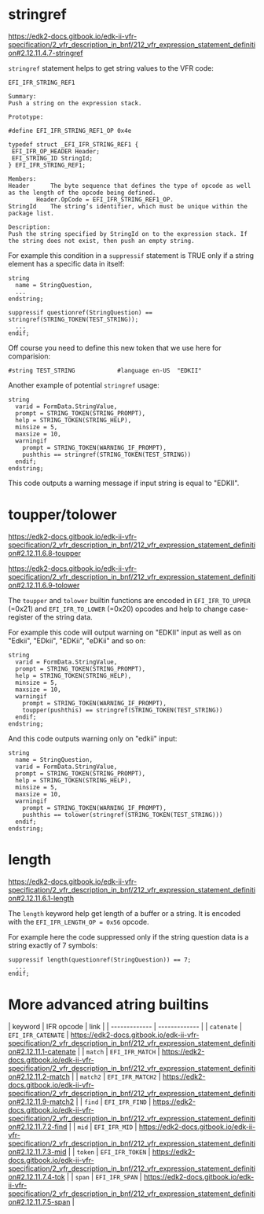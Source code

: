 # stringref

https://edk2-docs.gitbook.io/edk-ii-vfr-specification/2_vfr_description_in_bnf/212_vfr_expression_statement_definition#2.12.11.4.7-stringref

`stringref` statement helps to get string values to the VFR code:
```
EFI_IFR_STRING_REF1

Summary:
Push a string on the expression stack.

Prototype:

#define EFI_IFR_STRING_REF1_OP 0x4e

typedef struct _EFI_IFR_STRING_REF1 {
 EFI_IFR_OP_HEADER Header;
 EFI_STRING_ID StringId;
} EFI_IFR_STRING_REF1;

Members:
Header 		The byte sequence that defines the type of opcode as well as the length of the opcode being defined.
		Header.OpCode = EFI_IFR_STRING_REF1_OP.
StringId 	The string’s identifier, which must be unique within the package list.

Description:
Push the string specified by StringId on to the expression stack. If the string does not exist, then push an empty string.
```

For example this condition in a `suppressif` statement is TRUE only if a string element has a specific data in itself:
```
string
  name = StringQuestion,
  ...
endstring;

suppressif questionref(StringQuestion) == stringref(STRING_TOKEN(TEST_STRING));
  ...
endif;
```

Off course you need to define this new token that we use here for comparision:
```
#string TEST_STRING            #language en-US  "EDKII"
```

Another example of potential `stringref` usage:
```
string
  varid = FormData.StringValue,
  prompt = STRING_TOKEN(STRING_PROMPT),
  help = STRING_TOKEN(STRING_HELP),
  minsize = 5,
  maxsize = 10,
  warningif
    prompt = STRING_TOKEN(WARNING_IF_PROMPT),
    pushthis == stringref(STRING_TOKEN(TEST_STRING))
  endif;
endstring;
```

This code outputs a warning message if input string is equal to "EDKII".

# toupper/tolower

https://edk2-docs.gitbook.io/edk-ii-vfr-specification/2_vfr_description_in_bnf/212_vfr_expression_statement_definition#2.12.11.6.8-toupper

https://edk2-docs.gitbook.io/edk-ii-vfr-specification/2_vfr_description_in_bnf/212_vfr_expression_statement_definition#2.12.11.6.9-tolower

The `toupper` and `tolower` builtin functions are encoded in `EFI_IFR_TO_UPPER` (=0x21) and `EFI_IFR_TO_LOWER` (=0x20) opcodes and help to change case-register of the string data.

For example this code will output warning on "EDKII" input as well as on "Edkii", "EDkii", "EDKii", "eDKii" and so on:
```
string
  varid = FormData.StringValue,
  prompt = STRING_TOKEN(STRING_PROMPT),
  help = STRING_TOKEN(STRING_HELP),
  minsize = 5,
  maxsize = 10,
  warningif
    prompt = STRING_TOKEN(WARNING_IF_PROMPT),
    toupper(pushthis) == stringref(STRING_TOKEN(TEST_STRING))
  endif;
endstring;
```

And this code outputs warning only on "edkii" input:
```
string
  name = StringQuestion,
  varid = FormData.StringValue,
  prompt = STRING_TOKEN(STRING_PROMPT),
  help = STRING_TOKEN(STRING_HELP),
  minsize = 5,
  maxsize = 10,
  warningif
    prompt = STRING_TOKEN(WARNING_IF_PROMPT),
    pushthis == tolower(stringref(STRING_TOKEN(TEST_STRING)))
  endif;
endstring;
```

# length

https://edk2-docs.gitbook.io/edk-ii-vfr-specification/2_vfr_description_in_bnf/212_vfr_expression_statement_definition#2.12.11.6.1-length

The `length` keyword help get length of a buffer or a string. It is encoded with the `EFI_IFR_LENGTH_OP = 0x56` opcode.

For example here the code suppressed only if the string question data is a string exactly of 7 symbols:
```
suppressif length(questionref(StringQuestion)) == 7;
  ...
endif;
```

# More advanced atring builtins


| keyword | IFR opcode | link |
| ------------- | ------------- |
| `catenate` | `EFI_IFR_CATENATE` | https://edk2-docs.gitbook.io/edk-ii-vfr-specification/2_vfr_description_in_bnf/212_vfr_expression_statement_definition#2.12.11.1-catenate |
| `match` | `EFI_IFR_MATCH` | https://edk2-docs.gitbook.io/edk-ii-vfr-specification/2_vfr_description_in_bnf/212_vfr_expression_statement_definition#2.12.11.2-match |
| `match2` | `EFI_IFR_MATCH2` | https://edk2-docs.gitbook.io/edk-ii-vfr-specification/2_vfr_description_in_bnf/212_vfr_expression_statement_definition#2.12.11.9-match2 |
| `find` | `EFI_IFR_FIND` | https://edk2-docs.gitbook.io/edk-ii-vfr-specification/2_vfr_description_in_bnf/212_vfr_expression_statement_definition#2.12.11.7.2-find |
| `mid` |	`EFI_IFR_MID` | https://edk2-docs.gitbook.io/edk-ii-vfr-specification/2_vfr_description_in_bnf/212_vfr_expression_statement_definition#2.12.11.7.3-mid |
| `token` | `EFI_IFR_TOKEN` | https://edk2-docs.gitbook.io/edk-ii-vfr-specification/2_vfr_description_in_bnf/212_vfr_expression_statement_definition#2.12.11.7.4-tok |
| `span` | `EFI_IFR_SPAN` | https://edk2-docs.gitbook.io/edk-ii-vfr-specification/2_vfr_description_in_bnf/212_vfr_expression_statement_definition#2.12.11.7.5-span |

